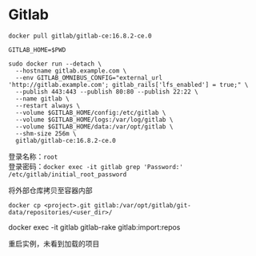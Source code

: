 # Gitlab

```
docker pull gitlab/gitlab-ce:16.8.2-ce.0
```

```
GITLAB_HOME=$PWD

sudo docker run --detach \
  --hostname gitlab.example.com \
  --env GITLAB_OMNIBUS_CONFIG="external_url 'http://gitlab.example.com'; gitlab_rails['lfs_enabled'] = true;" \
  --publish 443:443 --publish 80:80 --publish 22:22 \
  --name gitlab \
  --restart always \
  --volume $GITLAB_HOME/config:/etc/gitlab \
  --volume $GITLAB_HOME/logs:/var/log/gitlab \
  --volume $GITLAB_HOME/data:/var/opt/gitlab \
  --shm-size 256m \
  gitlab/gitlab-ce:16.8.2-ce.0
```


登录名称：`root`  
登录密码：`docker exec -it gitlab grep 'Password:' /etc/gitlab/initial_root_password`

将外部仓库拷贝至容器内部
```
docker cp <project>.git gitlab:/var/opt/gitlab/git-data/repositories/<user_dir>/
```

docker exec -it gitlab gitlab-rake gitlab:import:repos

重启实例，未看到加载的项目
